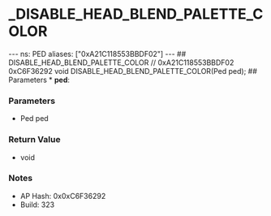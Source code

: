 # _DISABLE_HEAD_BLEND_PALETTE_COLOR

--- ns: PED aliases: ["0xA21C118553BBDF02"] --- ## DISABLE_HEAD_BLEND_PALETTE_COLOR  // 0xA21C118553BBDF02 0xC6F36292 void DISABLE_HEAD_BLEND_PALETTE_COLOR(Ped ped);   ## Parameters * **ped**:

### Parameters
* Ped ped

### Return Value
* void

### Notes
* AP Hash: 0x0xC6F36292
* Build: 323

